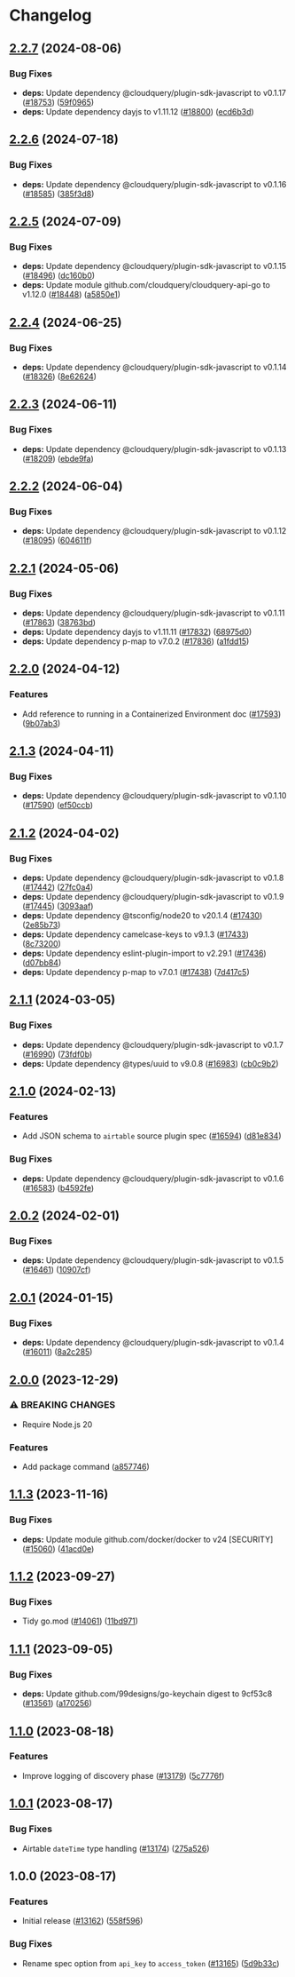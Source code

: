 # Changelog

## [2.2.7](https://github.com/cloudquery/cloudquery/compare/plugins-source-airtable-v2.2.6...plugins-source-airtable-v2.2.7) (2024-08-06)


### Bug Fixes

* **deps:** Update dependency @cloudquery/plugin-sdk-javascript to v0.1.17 ([#18753](https://github.com/cloudquery/cloudquery/issues/18753)) ([59f0965](https://github.com/cloudquery/cloudquery/commit/59f096587ab1258a25a0759086517ecbe4789d2e))
* **deps:** Update dependency dayjs to v1.11.12 ([#18800](https://github.com/cloudquery/cloudquery/issues/18800)) ([ecd6b3d](https://github.com/cloudquery/cloudquery/commit/ecd6b3d7c32587e3c2502ff48431652fd5c581db))

## [2.2.6](https://github.com/cloudquery/cloudquery/compare/plugins-source-airtable-v2.2.5...plugins-source-airtable-v2.2.6) (2024-07-18)


### Bug Fixes

* **deps:** Update dependency @cloudquery/plugin-sdk-javascript to v0.1.16 ([#18585](https://github.com/cloudquery/cloudquery/issues/18585)) ([385f3d8](https://github.com/cloudquery/cloudquery/commit/385f3d864e6c29394c5e9f9f9267972b6a355677))

## [2.2.5](https://github.com/cloudquery/cloudquery/compare/plugins-source-airtable-v2.2.4...plugins-source-airtable-v2.2.5) (2024-07-09)


### Bug Fixes

* **deps:** Update dependency @cloudquery/plugin-sdk-javascript to v0.1.15 ([#18496](https://github.com/cloudquery/cloudquery/issues/18496)) ([dc160b0](https://github.com/cloudquery/cloudquery/commit/dc160b0b699c29700a038204fcfa3c9046943967))
* **deps:** Update module github.com/cloudquery/cloudquery-api-go to v1.12.0 ([#18448](https://github.com/cloudquery/cloudquery/issues/18448)) ([a5850e1](https://github.com/cloudquery/cloudquery/commit/a5850e1190e7d40437b3fbcea5c3b8f6b4b059ac))

## [2.2.4](https://github.com/cloudquery/cloudquery/compare/plugins-source-airtable-v2.2.3...plugins-source-airtable-v2.2.4) (2024-06-25)


### Bug Fixes

* **deps:** Update dependency @cloudquery/plugin-sdk-javascript to v0.1.14 ([#18326](https://github.com/cloudquery/cloudquery/issues/18326)) ([8e62624](https://github.com/cloudquery/cloudquery/commit/8e626245ba29171a262aecfbab96dcbebfda1723))

## [2.2.3](https://github.com/cloudquery/cloudquery/compare/plugins-source-airtable-v2.2.2...plugins-source-airtable-v2.2.3) (2024-06-11)


### Bug Fixes

* **deps:** Update dependency @cloudquery/plugin-sdk-javascript to v0.1.13 ([#18209](https://github.com/cloudquery/cloudquery/issues/18209)) ([ebde9fa](https://github.com/cloudquery/cloudquery/commit/ebde9fa873e0d3656b98c4714192337a6a63cc63))

## [2.2.2](https://github.com/cloudquery/cloudquery/compare/plugins-source-airtable-v2.2.1...plugins-source-airtable-v2.2.2) (2024-06-04)


### Bug Fixes

* **deps:** Update dependency @cloudquery/plugin-sdk-javascript to v0.1.12 ([#18095](https://github.com/cloudquery/cloudquery/issues/18095)) ([604611f](https://github.com/cloudquery/cloudquery/commit/604611f7dbe89cdb5e8d26b06c9516d9636442c9))

## [2.2.1](https://github.com/cloudquery/cloudquery/compare/plugins-source-airtable-v2.2.0...plugins-source-airtable-v2.2.1) (2024-05-06)


### Bug Fixes

* **deps:** Update dependency @cloudquery/plugin-sdk-javascript to v0.1.11 ([#17863](https://github.com/cloudquery/cloudquery/issues/17863)) ([38763bd](https://github.com/cloudquery/cloudquery/commit/38763bd611e69c04bcf3acc2ec5ad27af7bff129))
* **deps:** Update dependency dayjs to v1.11.11 ([#17832](https://github.com/cloudquery/cloudquery/issues/17832)) ([68975d0](https://github.com/cloudquery/cloudquery/commit/68975d048091ffcef9dc2455c7c2ceb516aa3c42))
* **deps:** Update dependency p-map to v7.0.2 ([#17836](https://github.com/cloudquery/cloudquery/issues/17836)) ([a1fdd15](https://github.com/cloudquery/cloudquery/commit/a1fdd1572b570e1dc38d7e5ae8d4df43caddd550))

## [2.2.0](https://github.com/cloudquery/cloudquery/compare/plugins-source-airtable-v2.1.3...plugins-source-airtable-v2.2.0) (2024-04-12)


### Features

* Add reference to running in a Containerized Environment doc ([#17593](https://github.com/cloudquery/cloudquery/issues/17593)) ([9b07ab3](https://github.com/cloudquery/cloudquery/commit/9b07ab328eb8b3ef7fab61c9d8458244cc33af93))

## [2.1.3](https://github.com/cloudquery/cloudquery/compare/plugins-source-airtable-v2.1.2...plugins-source-airtable-v2.1.3) (2024-04-11)


### Bug Fixes

* **deps:** Update dependency @cloudquery/plugin-sdk-javascript to v0.1.10 ([#17590](https://github.com/cloudquery/cloudquery/issues/17590)) ([ef50ccb](https://github.com/cloudquery/cloudquery/commit/ef50ccbcceb317b5c9a3f0177dffebbdd76e95a2))

## [2.1.2](https://github.com/cloudquery/cloudquery/compare/plugins-source-airtable-v2.1.1...plugins-source-airtable-v2.1.2) (2024-04-02)


### Bug Fixes

* **deps:** Update dependency @cloudquery/plugin-sdk-javascript to v0.1.8 ([#17442](https://github.com/cloudquery/cloudquery/issues/17442)) ([27fc0a4](https://github.com/cloudquery/cloudquery/commit/27fc0a413e30c41b9b868ff50d9a1a5ba163a103))
* **deps:** Update dependency @cloudquery/plugin-sdk-javascript to v0.1.9 ([#17445](https://github.com/cloudquery/cloudquery/issues/17445)) ([3093aaf](https://github.com/cloudquery/cloudquery/commit/3093aaf010baa47d6721b2d1a03bc71b0f694d21))
* **deps:** Update dependency @tsconfig/node20 to v20.1.4 ([#17430](https://github.com/cloudquery/cloudquery/issues/17430)) ([2e85b73](https://github.com/cloudquery/cloudquery/commit/2e85b737af23099d028954c9176e638eee42fa4b))
* **deps:** Update dependency camelcase-keys to v9.1.3 ([#17433](https://github.com/cloudquery/cloudquery/issues/17433)) ([8c73200](https://github.com/cloudquery/cloudquery/commit/8c732004f3a7b669c02a43c8159d018f6d5bfa32))
* **deps:** Update dependency eslint-plugin-import to v2.29.1 ([#17436](https://github.com/cloudquery/cloudquery/issues/17436)) ([d07bb84](https://github.com/cloudquery/cloudquery/commit/d07bb84817d1054104f360761e6fea127360513f))
* **deps:** Update dependency p-map to v7.0.1 ([#17438](https://github.com/cloudquery/cloudquery/issues/17438)) ([7d417c5](https://github.com/cloudquery/cloudquery/commit/7d417c594587be53cea6563ddbae9c17eb5e4655))

## [2.1.1](https://github.com/cloudquery/cloudquery/compare/plugins-source-airtable-v2.1.0...plugins-source-airtable-v2.1.1) (2024-03-05)


### Bug Fixes

* **deps:** Update dependency @cloudquery/plugin-sdk-javascript to v0.1.7 ([#16990](https://github.com/cloudquery/cloudquery/issues/16990)) ([73fdf0b](https://github.com/cloudquery/cloudquery/commit/73fdf0be450689917e86f2fbb1b4b2f7fe02279f))
* **deps:** Update dependency @types/uuid to v9.0.8 ([#16983](https://github.com/cloudquery/cloudquery/issues/16983)) ([cb0c9b2](https://github.com/cloudquery/cloudquery/commit/cb0c9b213936b662b385f81400fe43edd8e93fea))

## [2.1.0](https://github.com/cloudquery/cloudquery/compare/plugins-source-airtable-v2.0.2...plugins-source-airtable-v2.1.0) (2024-02-13)


### Features

* Add JSON schema to `airtable` source plugin spec ([#16594](https://github.com/cloudquery/cloudquery/issues/16594)) ([d81e834](https://github.com/cloudquery/cloudquery/commit/d81e834dc1c52bb5c3806f95c6cc2fe2c7800332))


### Bug Fixes

* **deps:** Update dependency @cloudquery/plugin-sdk-javascript to v0.1.6 ([#16583](https://github.com/cloudquery/cloudquery/issues/16583)) ([b4592fe](https://github.com/cloudquery/cloudquery/commit/b4592fe4a09c4d2f0428ba948d4eeadd0a1f0cd3))

## [2.0.2](https://github.com/cloudquery/cloudquery/compare/plugins-source-airtable-v2.0.1...plugins-source-airtable-v2.0.2) (2024-02-01)


### Bug Fixes

* **deps:** Update dependency @cloudquery/plugin-sdk-javascript to v0.1.5 ([#16461](https://github.com/cloudquery/cloudquery/issues/16461)) ([10907cf](https://github.com/cloudquery/cloudquery/commit/10907cf0e5533cd0829c05486fea2d89694ab1fe))

## [2.0.1](https://github.com/cloudquery/cloudquery/compare/plugins-source-airtable-v2.0.0...plugins-source-airtable-v2.0.1) (2024-01-15)


### Bug Fixes

* **deps:** Update dependency @cloudquery/plugin-sdk-javascript to v0.1.4 ([#16011](https://github.com/cloudquery/cloudquery/issues/16011)) ([8a2c285](https://github.com/cloudquery/cloudquery/commit/8a2c285c4dac39dc1a42d67575be90428c515aff))

## [2.0.0](https://github.com/cloudquery/cloudquery/compare/plugins-source-airtable-v1.1.3...plugins-source-airtable-v2.0.0) (2023-12-29)


### ⚠ BREAKING CHANGES

* Require Node.js 20

### Features

* Add package command ([a857746](https://github.com/cloudquery/cloudquery/commit/a857746fa17e24ee8cbab03e4cee1e26dbbd614b))

## [1.1.3](https://github.com/cloudquery/cloudquery/compare/plugins-source-airtable-v1.1.2...plugins-source-airtable-v1.1.3) (2023-11-16)


### Bug Fixes

* **deps:** Update module github.com/docker/docker to v24 [SECURITY] ([#15060](https://github.com/cloudquery/cloudquery/issues/15060)) ([41acd0e](https://github.com/cloudquery/cloudquery/commit/41acd0e4ac63221e90cca89a7137a8685692267d))

## [1.1.2](https://github.com/cloudquery/cloudquery/compare/plugins-source-airtable-v1.1.1...plugins-source-airtable-v1.1.2) (2023-09-27)


### Bug Fixes

* Tidy go.mod ([#14061](https://github.com/cloudquery/cloudquery/issues/14061)) ([11bd971](https://github.com/cloudquery/cloudquery/commit/11bd971f6a0089c92e47af6be24f552b2d920f21))

## [1.1.1](https://github.com/cloudquery/cloudquery/compare/plugins-source-airtable-v1.1.0...plugins-source-airtable-v1.1.1) (2023-09-05)


### Bug Fixes

* **deps:** Update github.com/99designs/go-keychain digest to 9cf53c8 ([#13561](https://github.com/cloudquery/cloudquery/issues/13561)) ([a170256](https://github.com/cloudquery/cloudquery/commit/a17025657e92b017fe3c8bd37abfaa2354e6e818))

## [1.1.0](https://github.com/cloudquery/cloudquery/compare/plugins-source-airtable-v1.0.1...plugins-source-airtable-v1.1.0) (2023-08-18)


### Features

* Improve logging of discovery phase ([#13179](https://github.com/cloudquery/cloudquery/issues/13179)) ([5c7776f](https://github.com/cloudquery/cloudquery/commit/5c7776f332bc6a257f216b22a1fceefbca46357b))

## [1.0.1](https://github.com/cloudquery/cloudquery/compare/plugins-source-airtable-v1.0.0...plugins-source-airtable-v1.0.1) (2023-08-17)


### Bug Fixes

* Airtable `dateTime` type handling ([#13174](https://github.com/cloudquery/cloudquery/issues/13174)) ([275a526](https://github.com/cloudquery/cloudquery/commit/275a526ea19fb166df816a22f0818188365c4a65))

## 1.0.0 (2023-08-17)


### Features

* Initial release ([#13162](https://github.com/cloudquery/cloudquery/issues/13162)) ([558f596](https://github.com/cloudquery/cloudquery/commit/558f596a2c4868413b978a5c2a575e8654e617f9))


### Bug Fixes

* Rename spec option from `api_key` to `access_token` ([#13165](https://github.com/cloudquery/cloudquery/issues/13165)) ([5d9b33c](https://github.com/cloudquery/cloudquery/commit/5d9b33c6f706360f138788b350b52c9d8c205ae4))
